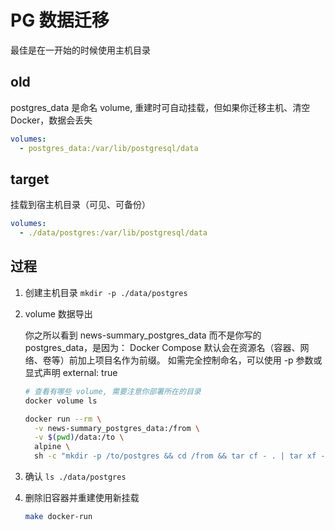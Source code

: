 # PG 数据迁移

最佳是在一开始的时候使用主机目录

## old

postgres_data 是命名 volume, 重建时可自动挂载，但如果你迁移主机、清空 Docker，数据会丢失

```yml
volumes:
  - postgres_data:/var/lib/postgresql/data
```

## target

挂载到宿主机目录（可见、可备份）

```yml
volumes:
  - ./data/postgres:/var/lib/postgresql/data
```

## 过程

1. 创建主机目录
   `mkdir -p ./data/postgres`

2. volume 数据导出

   你之所以看到 news-summary_postgres_data 而不是你写的 postgres_data，是因为：
   Docker Compose 默认会在资源名（容器、网络、卷等）前加上项目名作为前缀。
   如需完全控制命名，可以使用 -p 参数或显式声明 external: true

   ```sh
   # 查看有哪些 volume, 需要注意你部署所在的目录
   docker volume ls

   docker run --rm \
     -v news-summary_postgres_data:/from \
     -v $(pwd)/data:/to \
     alpine \
     sh -c "mkdir -p /to/postgres && cd /from && tar cf - . | tar xf - -C /to/postgres"
   ```

3. 确认
   `ls ./data/postgres`

4. 删除旧容器并重建使用新挂载

   ```sh
   make docker-run
   ```
